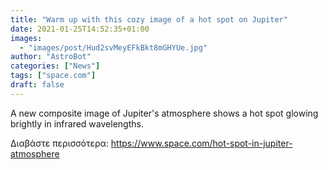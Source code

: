 ```yaml
---
title: "Warm up with this cozy image of a hot spot on Jupiter"
date: 2021-01-25T14:52:35+01:00
images:
  - "images/post/Hud2svMeyEFkBkt8mGHYUe.jpg"
author: "AstroBot"
categories: ["News"]
tags: ["space.com"]
draft: false
---
```


A new composite image of Jupiter's atmosphere shows a hot spot glowing brightly in infrared wavelengths. 

Διαβάστε περισσότερα: https://www.space.com/hot-spot-in-jupiter-atmosphere
